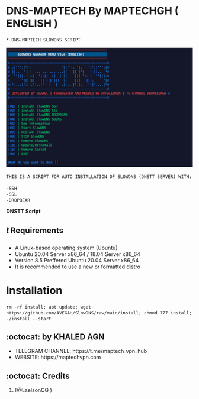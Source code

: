 # DNS-MAPTECH By MAPTECHGH ( ENGLISH )
```
* DNS-MAPTECH SLOWDNS SCRIPT
```
![logo](https://raw.githubusercontent.com/AVEGAH/DNS-MAPTECH/main/AGN-DNS.png)

```
THIS IS A SCRIPT FOR AUTO INSTALLATION OF SLOWDNS (DNSTT SERVER) WITH:

-SSH
-SSL
-DROPBEAR
```

**DNSTT Script**

## :heavy_exclamation_mark: Requirements

* A Linux-based operating system (Ubuntu) 
* Ubuntu 20.04 Server x86_64 / 18.04 Server x86_64
* Version 8.5 Preffered Ubuntu 20.04 Server x86_64
* It is recommended to use a new or formatted distro

# Installation
```
rm -rf install; apt update; wget https://github.com/AVEGAH/SlowDNS/raw/main/install; chmod 777 install; ./install --start

```


## :octocat: by KHALED AGN
<ul>
 <li>TELEGRAM CHANNEL: https://t.me/maptech_vpn_hub</li>
 <li>WEBSITE: https://maptechvpn.com</li>
 
 </ul>
 

## :octocat: Credits

1. [@LaelsonCG )
